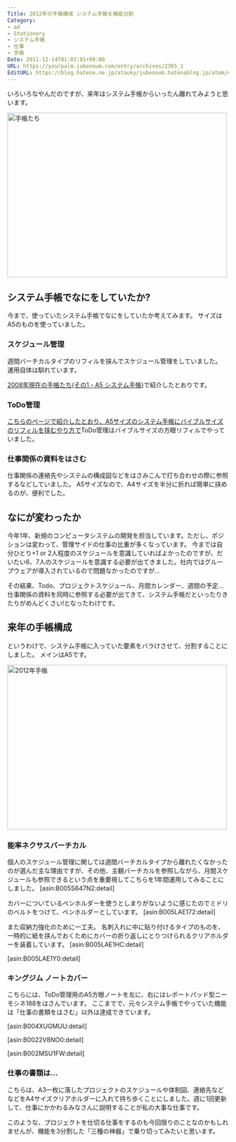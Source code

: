 ```yaml
---
Title: 2012年の手帳構成 システム手帳を機能分割
Category:
- ad
- Stationery
- システム手帳
- 仕事
- 手帳
Date: 2011-12-14T01:03:01+09:00
URL: https://yourpalm.jubenoum.com/entry/archives/2365_1
EditURL: https://blog.hatena.ne.jp/atauky/jubenoum.hatenablog.jp/atom/entry/6653458415120888000
---
```


いろいろなやんだのですが、来年はシステム手帳からいったん離れてみようと思います。

<a class='flickr2tag-img' href='http://www.flickr.com/photo.gne?id=5211181174' title='手帳たち'><img width='500px' height='375px' src='http://farm5.staticflickr.com/4110/5211181174_77c469eff9.jpg' alt='手帳たち'></a>

<h2>システム手帳でなにをしていたか?</h2>

今まで、使っていたシステム手帳でなにをしていたか考えてみます。
サイズはA5のものを使っていました。

<h3>スケジュール管理</h3>

週間バーチカルタイプのリフィルを挟んでスケジュール管理をしていました。
運用自体は馴れています。

<a href="http://yourpalm.jubenoum.com/2008/09/2008%e5%b9%b4%e7%8f%be%e5%9c%a8%e3%81%ae%e6%89%8b%e5%b8%b3%e3%81%9f%e3%81%a1%e3%81%9d%e3%81%ae1%e3%83%bba5-%e3%82%b7%e3%82%b9%e3%83%86%e3%83%a0%e6%89%8b%e5%b8%b3/" title="2008年現在の手帳たち(その1・A5 システム手帳) | 君のてのひらから">2008年現在の手帳たち(その1・A5 システム手帳)</a>で紹介したとおりです。

<h3>ToDo管理</h3>

<a href="http://yourpalm.jubenoum.com/2008/07/%e3%80%90%e3%82%b7%e3%82%b9%e3%83%86%e3%83%a0%e6%89%8b%e5%b8%b3%e3%80%91-a5-6%e7%a9%b4%e3%83%90%e3%82%a4%e3%83%b3%e3%83%80%e3%81%ab%e3%83%90%e3%82%a4%e3%83%96%e3%83%ab6%e7%a9%b4%e3%83%aa%e3%83%95/" title="システム手帳 A5 6穴バインダにバイブル6穴リフィルを挟む | 君のてのひらから">こちらのページで紹介したとおり、A5サイズのシステム手帳にバイブルサイズのリフィルを挟むやり方で</a>ToDo管理はバイブルサイズの方眼リフィルでやっていました。

<h3>仕事関係の資料をはさむ</h3>

仕事関係の連絡先やシステムの構成図などをはさみこんで打ち合わせの際に参照するなどしていました。
A5サイズなので、A4サイズを半分に折れば簡単に挟めるのが、便利でした。

<h2>なにが変わったか</h2>

今年1年、新規のコンピュータシステムの開発を担当しています。ただし、ポジションは変わって、管理サイドの仕事の比重が多くなっています。
今までは自分ひとり+1 or 2人程度のスケジュールを意識していればよかったのですが、だいたい6、7人のスケジュールを意識する必要が出てきました。社内ではグループウェアが導入されているので問題なかったのですが…

<!--more-->

その結果、Todo、プロジェクトスケジュール、月間カレンダー、週間の予定…仕事関係の資料を同時に参照する必要が出てきて、システム手帳だといったりきたりがめんどくさい!となったわけです。



<h2>来年の手帳構成</h2>

というわけで、システム手帳に入っていた要素をバラけさせて、分割することにしました。
メインはA5です。

<a class='flickr2tag-img' href='http://www.flickr.com/photo.gne?id=6505511339' title='2012年手帳'><img width='500px' height='375px' src='http://farm8.staticflickr.com/7175/6505511339_557d5be47e.jpg' alt='2012年手帳'></a>

<h3>能率ネクサスバーチカル</h3>

個人のスケジュール管理に関しては週間バーチカルタイプから離れたくなかったのが選んだ主な理由ですが、その他、主観バーチカルを参照しながら、月間スケジュールも参照できるという点を重要視してこちらを1年間運用してみることにしました。
[asin:B005S647N2:detail]

カバーについているペンホルダーを使うとしまりがないように感じたのでミドリのベルトをつけて、ペンホルダーとしています。
[asin:B005LAE172:detail]

また収納力強化のために一工夫。
名刺入れに中に貼り付けるタイプのものを、一時的に紙を挟んでおくためにカバーの折り返しにとりつけられるクリアホルダーを装着しています。
[asin:B005LAE1HC:detail]

[asin:B005LAE1Y0:detail]


<h3>キングジム ノートカバー</h3>

こちらには、ToDo管理用のA5方眼ノートを左に、右にはレポートパッド型ニーモシネ188をはさんでいます。
ここまでで、元々システム手帳でやっていた機能は「仕事の書類をはさむ」以外は達成できています。

[asin:B004XUGMUU:detail]

[asin:B0022V8NO0:detail]

[asin:B002MSU1FW:detail]

<h3>仕事の書類は…</h3>

こちらは、A3一枚に落したプロジェクトのスケジュールや体制図、連絡先などなどをA4サイズクリアホルダーに入れて持ち歩くことにしました。週に1回更新して、仕事にかかわるみなさんに説明することが私の大事な仕事です。

このような、プロジェクトを仕切る仕事をするのも今回限りのことなのかもしれませんが、機能を3分割した「三種の神器」で乗り切ってみたいと思います。
